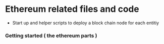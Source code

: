 # Ethereum related files and code
- Start up and helper scripts to deploy a block chain node for each entitiy


### Getting started ( the ethereum parts )
